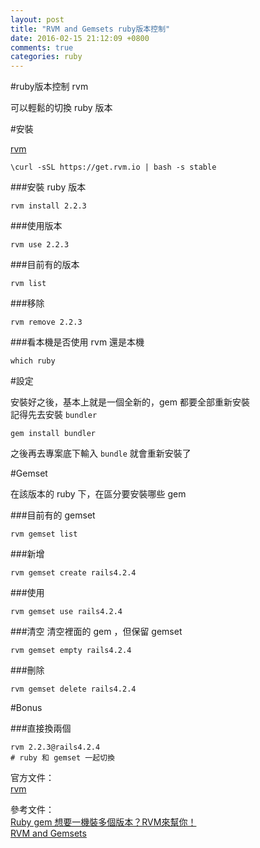 ```yaml
---
layout: post
title: "RVM and Gemsets ruby版本控制"
date: 2016-02-15 21:12:09 +0800
comments: true
categories: ruby
---
```

#ruby版本控制 rvm

可以輕鬆的切換 ruby 版本

<!-- more -->

#安裝

[rvm](https://rvm.io/)

```
\curl -sSL https://get.rvm.io | bash -s stable
```

###安裝 ruby 版本
```
rvm install 2.2.3
```


###使用版本
```
rvm use 2.2.3
```

###目前有的版本
```
rvm list
```

###移除
```
rvm remove 2.2.3
```

###看本機是否使用 rvm 還是本機
```
which ruby
```

#設定

安裝好之後，基本上就是一個全新的，gem 都要全部重新安裝  
記得先去安裝 `bundler`

```
gem install bundler
```

之後再去專案底下輸入 `bundle` 就會重新安裝了


#Gemset

在該版本的 ruby 下，在區分要安裝哪些 gem

###目前有的 gemset
```
rvm gemset list
```

###新增
```
rvm gemset create rails4.2.4
```

###使用
```
rvm gemset use rails4.2.4
```

###清空
清空裡面的 gem ，但保留 gemset
```
rvm gemset empty rails4.2.4
```

###刪除
```
rvm gemset delete rails4.2.4
```

#Bonus

###直接換兩個
```
rvm 2.2.3@rails4.2.4
# ruby 和 gemset 一起切換
```

官方文件：  
[rvm](https://rvm.io/)

參考文件：  
[Ruby gem 想要一機裝多個版本？RVM來幫你！](http://motion-express.com/blog/20141005-ruby-rvm-gemset)  
[RVM and Gemsets](http://blog.eddie.com.tw/2011/04/08/rvm-and-gemsets/)

